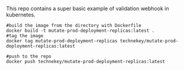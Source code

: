 This repo contains a super basic example of validation webhook in kubernetes.

```
#build the image from the directory with Dockerfile
docker build -t mutate-prod-deployment-replicas:latest .
#tag the image
docker tag mutate-prod-deployment-replicas technekey/mutate-prod-deployment-replicas:latest

#push to the repo
docker push technekey/mutate-prod-deployment-replicas:latest
```
